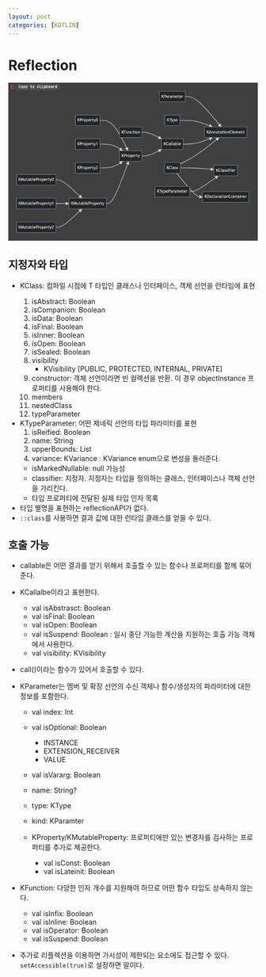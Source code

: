 ```yaml
---
layout: post
categories: [KOTLIN]
---
```



# Reflection

![reflection.png](../assets/img/reflection.png)


## 지정자와 타입
- KClass<T>: 컴파일 시점에 T 타입인 클래스나 인터페이스, 객체 선언을 런타임에 표현
  1. isAbstract: Boolean
  2. isCompanion: Boolean
  3. isData: Boolean
  4. isFinal: Boolean
  5. isInner: Boolean
  6. isOpen: Boolean
  7. isSealed: Boolean
  8. visibility
     - KVisibility [PUBLIC, PROTECTED, INTERNAL, PRIVATE]
  9. constructor: 객체 선언이라면 빈 컬렉션을 반환. 이 경우 objectInstance 프로퍼티를 사용해야 한다.
  10. members
  11. nestedClass
  12. typeParameter
- KTypeParameter: 어떤 제네릭 선언의 타입 파라미터를 표현
  1. isReified: Boolean
  2. name: String
  3. upperBounds: List<KType>
  4. variance: KVariance : KVariance enum으로 변성을 돌러준다.
    - isMarkedNullable: null 가능성
    - classifier: 지정자. 지정자는 타입을 정의하는 클래스, 인터페이스나 객체 선언을 가리킨다.
    - 타입 프로퍼티에 전달된 실제 타입 인자 목록
- 타입 별명을 표현하는 reflectionAPI가 없다.
- `::class`를 사용하면 결과 값에 대한 런타임 클래스를 얻을 수 있다.


## 호출 가능
- callable은 어떤 결과를 얻기 위해서 호출할 수 있는 함수나 프로퍼티를 함께 묶어준다.
- KCallalbe<out R>이라고 표현한다.
  - val isAbstrasct: Boolean
  - val isFinal: Boolean
  - val isOpen: Boolean
  - val isSuspend: Boolean : 일시 중단 가능한 계산을 지원하는 호출 가능 객체에서 사용한다.
  - val visibility: KVisibility
- call()이라는 함수가 있어서 호출할 수 있다.

- KParameter는 멤버 및 확장 선언의 수신 객체나 함수/생성자의 파라미터에 대한 정보를 포함한다.
  - val index: Int
  - val isOptional: Boolean
    - INSTANCE
    - EXTENSION_RECEIVER
    - VALUE
  - val isVararg: Boolean
  - name: String?
  - type: KType
  - kind: KParamter

  - KProperty/KMutableProperty: 프로퍼티에만 있는 변경자를 검사하는 프로퍼티를 추가로 제공한다.
    - val isConst: Boolean
    - val isLateinit: Boolean

- KFunction: 다양한 인자 개수를 지원해야 하므로 어떤 함수 타입도 상속하지 않는다.
  - val isInfix: Boolean
  - val isInline: Boolean
  - val isOperator: Boolean
  - val isSuspend: Boolean

- 추가로 리플렉션을 이용하면 가시성이 제한되는 요소에도 접근할 수 있다. `setAccessible(true)`로 설정하면 말이다.



